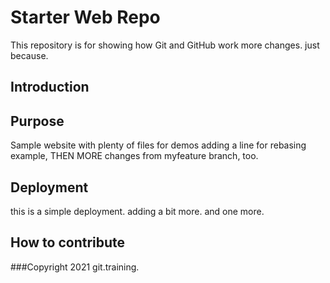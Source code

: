 # Starter Web Repo

This repository is for showing how Git and GitHub work
more changes. just because.

## Introduction

## Purpose

Sample website with plenty of files for demos
adding a line for rebasing example, THEN MORE changes from myfeature branch, too.
## Deployment

this is a simple deployment.
adding a bit more.
and one more.
## How to contribute

###Copyright
2021 git.training.